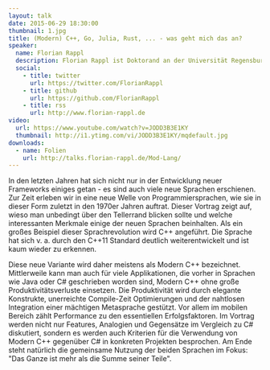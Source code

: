 ```yaml
---
layout: talk
date: 2015-06-29 18:30:00
thumbnail: 1.jpg
title: (Modern) C++, Go, Julia, Rust, ... - was geht mich das an?
speaker:
  name: Florian Rappl
  description: Florian Rappl ist Doktorand an der Universität Regensburg und promoviert in der theoretischen Physik. Neben High Performance Computing und Webentwicklung ist er auch im Bereich Cliententwicklung unterwegs. An der Universität Regensburg hält Florian regelmäßig Vorlesungen zu den Themen "Programmierung mit C#", "Webapplications mit HTML5, CSS3 und JavaScript" und "Software Design Patterns". Florian ist Microsoft MVP im Bereich Visual C# und CodeProject MVP. 
  social:
    - title: twitter
      url: https://twitter.com/FlorianRappl
    - title: github
      url: https://github.com/FlorianRappl
    - title: rss
      url: http://www.florian-rappl.de
video:
  url: https://www.youtube.com/watch?v=JODD3B3E1KY
  thumbnail: http://i1.ytimg.com/vi/JODD3B3E1KY/mqdefault.jpg
downloads:
  - name: Folien
    url: http://talks.florian-rappl.de/Mod-Lang/
---
```

In den letzten Jahren hat sich nicht nur in der Entwicklung neuer Frameworks einiges getan - es sind auch viele neue Sprachen erschienen. Zur Zeit erleben wir in eine neue Welle von Programmiersprachen, wie sie in dieser Form zuletzt in den 1970er Jahren auftrat. Dieser Vortrag zeigt auf, wieso man unbedingt über den Tellerrand blicken sollte und welche interessanten Merkmale einige der neuen Sprachen beinhalten. Als ein großes Beispiel dieser Sprachrevolution wird C++ angeführt. Die Sprache hat sich v. a. durch den C++11 Standard deutlich weiterentwickelt und ist kaum wieder zu erkennen. 

Diese neue Variante wird daher meistens als Modern C++ bezeichnet. Mittlerweile kann man auch für viele Applikationen, die vorher in Sprachen wie Java oder C# geschrieben worden sind, Modern C++ ohne große Produktivitätsverluste einsetzen. Die Produktivität wird durch elegante Konstrukte, unerreichte Compile-Zeit Optimierungen und der nahtlosen Integration einer mächtigen Metasprache gestützt. Vor allem im mobilen Bereich zählt Performance zu den essentiellen Erfolgsfaktoren. Im Vortrag werden nicht nur Features, Analogien und Gegensätze im Vergleich zu C# diskutiert, sondern es werden auch Kriterien für die Verwendung von Modern C++ gegenüber C# in konkreten Projekten besprochen. Am Ende steht natürlich die gemeinsame Nutzung der beiden Sprachen im Fokus: "Das Ganze ist mehr als die Summe seiner Teile". 